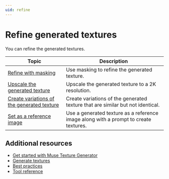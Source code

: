 ```yaml
---
uid: refine
---
```


# Refine generated textures

You can refine the generated textures. 

| Topic | Description |
| --- | --- |
| [Refine with masking](xref:refine-with-masking) | Use masking to refine the generated texture. |
| [Upscale the generated texture](xref:upscale) | Upscale the generated texture to a 2K resolution. |
| [Create variations of the generated texture](xref:create-variations) | Create variations of the generated texture that are similar but not identical. |
| [Set as a reference image](xref:set-as-reference) | Use a generated texture as a reference image along with a prompt to create textures. |

## Additional resources

* [Get started with Muse Texture Generator](xref:get-started)
* [Generate textures](xref:generate)
* [Best practices](xref:best-practices)
* [Tool reference](xref:tool-reference)
